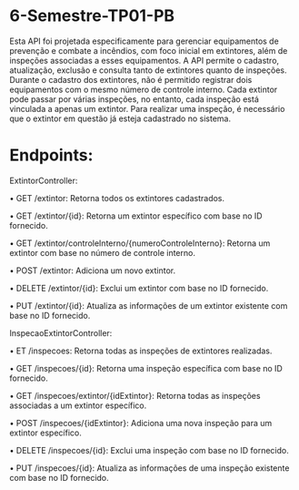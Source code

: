 # 6-Semestre-TP01-PB
Esta API foi projetada especificamente para gerenciar equipamentos de prevenção e combate a incêndios, com foco inicial em extintores, além de inspeções associadas a esses equipamentos.
A API permite o cadastro, atualização, exclusão e consulta tanto de extintores quanto de inspeções.
Durante o cadastro dos extintores, não é permitido registrar dois equipamentos com o mesmo número de controle interno.
Cada extintor pode passar por várias inspeções, no entanto, cada inspeção está vinculada a apenas um extintor.
Para realizar uma inspeção, é necessário que o extintor em questão já esteja cadastrado no sistema.


# Endpoints:
ExtintorController:

• GET /extintor: Retorna todos os extintores cadastrados.

• GET /extintor/{id}: Retorna um extintor específico com base no ID fornecido.

• GET /extintor/controleInterno/{numeroControleInterno}: Retorna um extintor com base no número de controle interno.

• POST /extintor: Adiciona um novo extintor.

• DELETE /extintor/{id}: Exclui um extintor com base no ID fornecido.

• PUT /extintor/{id}: Atualiza as informações de um extintor existente com base no ID fornecido.




InspecaoExtintorController:

• ET /inspecoes: Retorna todas as inspeções de extintores realizadas.

• GET /inspecoes/{id}: Retorna uma inspeção específica com base no ID fornecido.

• GET /inspecoes/extintor/{idExtintor}: Retorna todas as inspeções associadas a um extintor específico.

• POST /inspecoes/{idExtintor}: Adiciona uma nova inspeção para um extintor específico.

• DELETE /inspecoes/{id}: Exclui uma inspeção com base no ID fornecido.

• PUT /inspecoes/{id}: Atualiza as informações de uma inspeção existente com base no ID fornecido.
